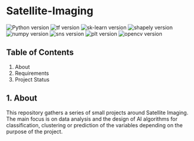 # Satellite-Imaging

![Python version](https://img.shields.io/badge/python-3.9.5-blue)
![tf version](https://img.shields.io/badge/tensorflow-2.5.0%20-orange)
![sk-learn version](https://img.shields.io/badge/sk-learn-1.2.1-yellow)
![shapely version](https://img.shields.io/badge/shapely-2.0.1%20-green)
![numpy version](https://img.shields.io/badge/numpy-1.22.4%20-blue)
![sns version](https://img.shields.io/badge/seaborn-0.12.2%20-blueviolet)
![plt version](https://img.shields.io/badge/matplotlib-3.6.2%20-informational)
![opencv version](https://img.shields.io/badge/opencv-4.8.0-red)


## Table of Contents
1. About
2. Requirements
3. Project Status

## 1. About
This repository gathers a series of small projects around Satellite Imaging. The main focus is on data analysis and the design of AI algorithms for classification, clustering or prediction of the variables depending on the purpose of the project. 
